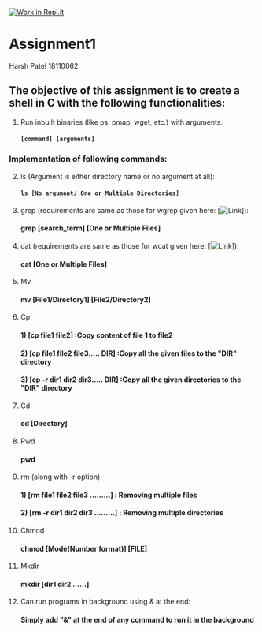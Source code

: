 [![Work in Repl.it](https://classroom.github.com/assets/work-in-replit-14baed9a392b3a25080506f3b7b6d57f295ec2978f6f33ec97e36a161684cbe9.svg)](https://classroom.github.com/online_ide?assignment_repo_id=3010485&assignment_repo_type=AssignmentRepo)
# Assignment1

Harsh Patel 
18110062

## The objective of this assignment is to create a shell in C with the following functionalities:
1) Run inbuilt binaries (like ps, pmap, wget, etc.) with arguments.
      #### `[command] [arguments]`
### Implementation of following commands:
2) ls (Argument is either directory name or no argument at all):
      #### `ls [No argument/ One or Multiple Directories]`
3) grep (requirements are same as those for wgrep given here: [![Link](https://github.com/remzi-arpacidusseau/ostep-projects/tree/master/initial-utilities)]):
      #### grep [search_term] [One or Multiple Files]
4) cat (requirements are same as those for wcat given here: [![Link](https://github.com/remzi-arpacidusseau/ostep-projects/tree/master/initial-utilities)]):
      #### cat [One or Multiple Files]
5) Mv 
      #### mv [File1/Directory1] [File2/Directory2]
6) Cp
      #### 1) [cp file1 file2] :Copy content of file 1 to file2
      #### 2) [cp file1 file2 file3..... DIR] :Copy all the given files to the "DIR" directory
      #### 3) [cp -r dir1 dir2 dir3..... DIR] :Copy all the given directories to the "DIR" directory
7) Cd 
      #### cd [Directory]
8) Pwd
      #### pwd
9) rm (along with -r option) 
      #### 1) [rm file1 file2 file3 .........] : Removing multiple files
      #### 2) [rm -r dir1 dir2 dir3 .........] : Removing multiple directories
10) Chmod
      #### chmod [Mode(Number format)] [FILE]
11) Mkdir
      #### mkdir [dir1 dir2 ......]
11) Can run programs in background using & at the end:
      #### Simply add "&" at the end of any command to run it in the background
